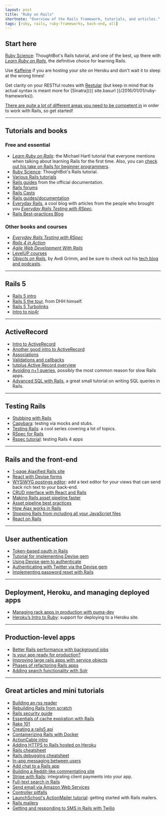 ```yaml
---
layout: post
title: "Ruby on Rails"
shortnote: "Overview of the Rails framework, tutorials, and articles."
tags: [ruby, rails, ruby-frameworks, back-end, all]
---
```


## Start here
[Ruby Science](https://thoughtbot.com/ruby-science-sample.pdf): ThoughtBot's Rails tutorial, and one of the best, up there with *[Learn Ruby on Rails](https://www.railstutorial.org/book)*, the definitive choice for learning Rails.

Use [Kaffeine](http://kaffeine.herokuapp.com/) if you are hosting your site on Heroku and don't wait it to sleep at the wrong times!

Get clarity on your RESTful routes with [Restular](http://www.restular.com/) (but keep in mind that its actual syntax is meant more for [Sinatra]({{ site.basurl }}/2016/01/01/ruby-frameworks)).

[There are quite a lot of different areas you need to be competent in](https://www.codefellows.org/blog/this-is-why-learning-rails-is-hard?__s=uvtabrbrcctximf9dhin) in order to work with Rails, so get started!

<hr>

## Tutorials and books

### Free and essential
* *[Learn Ruby on Rails](https://www.railstutorial.org/book)*: the Michael Hartl tutorial that everyone mentions when talking about learning Rails for the first time. Also, you can [check out his take on Rails for beginner programmers](https://www.codementor.io/ruby-on-rails/tutorial/michael-hartl-learn-ruby-on-rails-beginner).
* [Ruby Science](https://thoughtbot.com/ruby-science-sample.pdf): ThoughtBot's Rails tutorial.
* [Various Rails tutorials](http://www.skilledup.com/guides/learn-ruby-programming-language-course-guide?platform=hootsuite)
* [Rails guides](http://guides.rubyonrails.org/) from the official documentation.
* [Rails forums](https://railsforum.com/)
* [Rails Casts](http://railscasts.com/)
* [Rails guides/documentation](http://guides.rubyonrails.org/)
* [Everyday Rails](http://everydayrails.com/), a cool blog with articles from the people who brought you *[Everyday Rails Testing with RSpec](https://leanpub.com/everydayrailsrspec)*.
* [Rails Best-practices Blog](http://rails-bestpractices.com/)

### Other books and courses
* *[Everyday Rails Testing with RSpec](https://leanpub.com/everydayrailsrspec)*
* *[Rails 4 in Action](https://www.amazon.com/Rails-Action-Revised/dp/1617291099)*
* *[Agile Web Development With Rails](https://pragprog.com/book/rails4/agile-web-development-with-rails-4)*
* [LevelUP courses](https://www.leveluprails.com/)
* *[Objects on Rails](http://objectsonrails.com/)*, by Avdi Grimm, and be sure to check out his [tech blog and podcasts](http://www.virtuouscode.com/).

<hr>

## Rails 5
* [Rails 5 intro](http://weblog.rubyonrails.org/2016/6/30/Rails-5-0-final/?utm_source=rubyweekly&utm_medium=email)
* [Rails 5 the tour](https://www.youtube.com/watch?v=OaDhY_y8WTo), from DHH himself.
* [Rails 5 Turbolinks](https://www.youtube.com/watch?v=SWEts0rlezA)
* [Intro to nio4r](https://tonyarcieri.com/a-gentle-introduction-to-nio4r)

<hr>

## ActiveRecord
* [Intro to ActiveRecord](https://prograils.com/posts/active-record-brief-introduction-for-beginners?utm_source=rubyweekly&utm_medium=email)
* [Another good intro to ActiveRecord](https://prograils.com/posts/active-record-brief-introduction-for-beginners)
* [Associations](http://guides.rubyonrails.org/association_basics.html)
* [Validations and callbacks](http://guides.rubyonrails.org/v3.2.13/active_record_validations_callbacks.html)
* [tutplus Active Record overview](http://code.tutsplus.com/tutorials/active-record-the-rails-database-bridge--net-30489)
* [Avoiding n+1 queries](http://estherleytush.com/2016/07/10/avoiding-n-plus-one-queries.html), possibly the most common reason for slow Rails apps.
* [Advanced SQL with Rails](http://brewhouse.io/2016/08/04/sql-in-rails.html), a great small tutorial on writing SQL queries in Rails.

<hr>

## Testing Rails
* [Stubbing with Rails](https://semaphoreci.com/community/tutorials/stubbing-external-services-in-rails)
* [Capybara](https://github.com/jnicklas/capybara): testing via mocks and stubs.
* [Testing Rails](http://everydayrails.com/2012/03/12/testing-series-intro.html): a cool series covering a lot of topics.
* [RSpec for Rails](https://semaphoreci.com/community/tutorials/how-to-test-rails-models-with-rspec?utm_campaign=community&utm_content=78&utm_medium=email&utm_source=community-subscription)
* [Rspec tutorial](http://www.webascender.com/Blog/ID/566/Testing-Rails-4-Apps-With-RSpec-3-Part-I#.Vqvnq1MrKV4): testing Rails 4 apps

<hr>

## Rails and the front-end
* [1-page Ajaxified Rails site](https://codediode.io/lessons/1904-ajaxified-one-page-application-with-rails)
* [React with Devise forms](https://labs.chie.do/authenticating-your-reactjs-app-with-devise-no-extra-gems-needed/?utm_source=Rails%20Forum&utm_medium=Answering%20Posting&utm_campaign=Rails-forum-answer--posting)
* [WYSIWYG postings editor](https://www.driftingruby.com/episodes/wysiwyg-editor-with-trix): add a text editor for your views that can send back rich text to your back-end.
* [CRUD interface with React and Rails](http://tutorials.pluralsight.com/ruby-ruby-on-rails/building-a-crud-interface-with-react-and-ruby-on-rails)
* [Making Rails asset pipeline faster](http://marianposaceanu.com/articles/making-rails-asset-pipeline-faster)
* [Asset pipeline best practices](https://launchschool.com/blog/rails-asset-pipeline-best-practices)
* [How Ajax works in Rails](https://launchschool.com/blog/the-detailed-guide-on-how-ajax-works-with-ruby-on-rails)
* [Stopping Rails from including all your JavaScript files](http://theflyingdeveloper.com/controller-specific-assets-with-rails-4/)
* [React on Rails](https://www.youtube.com/watch?v=kTSsZrub5iE)

<hr>

## User authentication
* [Token-based oauth in Rails](http://tutorials.pluralsight.com/ruby-ruby-on-rails/token-based-authentication-with-ruby-on-rails-5-api)
* [Tutorial for implementing Devise gem](https://www.codementor.io/ruby-on-rails/tutorial/devise-rails-build-automatic-login-tokens-email)
* [Using Devise gem to authenticate](http://sourcey.com/rails-4-omniauth-using-devise-with-twitter-facebook-and-linkedin/)
* [Authenticating with Twitter via the Devise gem ](https://gorails.com/episodes/omniauth-twitter-sign-in)
* [Implementing password reset with Rails](http://culttt.com/2016/07/13/implementing-password-reset-using-ruby-rails-trailblazer/)

<hr>

## Deployment, Heroku, and managing deployed apps
* [Managing rack apps in production with puma-dev](https://github.com/puma/puma-dev#puma-dev-a-development-server-for-os-x)
* [Heroku’s Intro to Ruby]([https://devcenter.heroku.com/articles/getting-started-with-ruby#introduction): support for deploying to a Heroku site.

<hr>

## Production-level apps
* [Better Rails performance with background jobs](https://blog.codeminer42.com/improving-rails-scalability-with-better-architecture-c102a2a0cdec#.6cakwxwws)
* [Is your app ready for production?](http://www.akitaonrails.com/2016/03/22/is-your-rails-app-ready-for-production)
* [Improving large rails apps with service objects](http://aaronlasseigne.com/2016/04/27/improving-large-rails-apps-with-service-objects/)
* [Phases of refactoring Rails apps](http://blog.arkency.com/2016/07/phases-of-refactoring-complex-rails-apps/)
* [Adding search functionality with Solr](http://blog.nrowegt.com/how-to-setup-solr-on-rails/)

<hr>

## Great articles and mini tutorials
* [Building an rss reader](http://www.sitepoint.com/building-an-rss-reader-in-rails-is-easy/)
* [Rebuilding Rails from scratch](https://www.reddit.com/r/ruby/comments/2b1su1/rebuilding_rails_or_how_do_i_build_my_own_ruby/)
* [Rails security guide](http://guides.rubyonrails.org/security.html)
* [Essentials of cache expiration with Rails](http://sorentwo.com/2016/07/11/essentials-of-cache-expiration-in-rails.html)
* [Rake 101](http://code.tutsplus.com/articles/rake-101--cms-26215)
* [Creating a rails5 api](https://www.simplify.ba/articles/2016/06/18/creating-rails5-api-only-application-following-jsonapi-specification/)
* [Containerizing Rails with Docker](http://www.codelitt.com/blog/intro-setting-up-your-first-docker-container-your-rails-app/)
* [ActionCable intro](https://www.driftingruby.com/episodes/actioncable-part-1-configuration-and-basics)
* [Adding HTTPS to Rails hosted on Heroku](https://www.juanitofatas.com/blog/2016/07/12/rails_app_on_heroku_with_ssl_from_dnsimple)
* [Rails cheatsheet](https://teamgaslight.com/blog/ready-to-try-ruby-an-awesome-rails-cheat-sheet)
* [Rails debugging cheatsheet](http://www.schneems.com/2016/01/25/ruby-debugging-magic-cheat-sheet.html)
* [In-app messaging between users](https://gorails.com/episodes/in-app-messaging-between-users?autoplay=1)
* [Add chat to a Rails app](https://www.twilio.com/blog/2016/02/add-chat-to-a-rails-app-with-twilio-ip-messaging.html)
* [Building a Reddit-like commentating site](https://www.codementor.io/ruby-on-rails/tutorial/threaded-comments-polymorphic-associations)
* [Stripe with Rails](https://launchschool.com/blog/stripe-checkout): integrating client payments into your app.
* [Full-text search in Rails](https://www.viget.com/articles/implementing-full-text-search-in-rails-with-postgres)
* [Send email via Amazon Web Services](https://www.sitepoint.com/deliver-the-mail-with-amazon-ses-and-rails/)
* [Controller pitfalls](http://jetruby.com/expertise/50-common-rails-mistakes-beginners-developers-make-part-2-controllers/)
* [LaunchSchool's ActionMailer tutorial](https://launchschool.com/blog/handling-emails-in-rails): getting started with Rails mailers.
* [Rails mailers](http://vaidehijoshi.github.io/blog/2015/09/08/youve-got-mail-action-mailer-plus-letter-opener/)
* [Getting and responding to SMS in Rails with Twilio](https://www.twilio.com/blog/2016/04/receive-and-reply-to-sms-in-rails.html)
